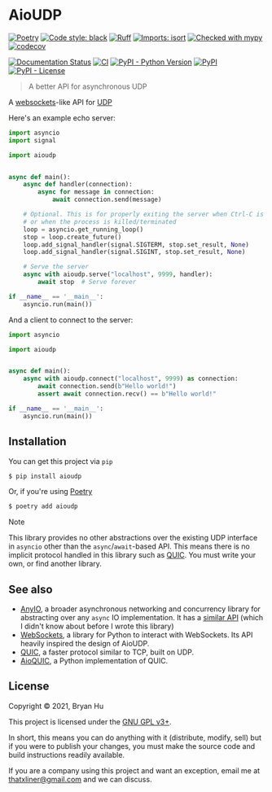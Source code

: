 # AioUDP

[![Poetry](https://img.shields.io/endpoint?url=https://python-poetry.org/badge/v0.json)](https://python-poetry.org/)
[![Code style: black](https://img.shields.io/badge/code%20style-black-000000.svg)](https://github.com/psf/black)
[![Ruff](https://img.shields.io/endpoint?url=https://raw.githubusercontent.com/charliermarsh/ruff/main/assets/badge/v2.json)](https://github.com/astral-sh/ruff)
[![Imports: isort](https://img.shields.io/badge/%20imports-isort-%231674b1?style=flat&labelColor=ef8336)](https://pycqa.github.io/isort/)
[![Checked with mypy](http://www.mypy-lang.org/static/mypy_badge.svg)](http://mypy-lang.org/)
[![codecov](https://codecov.io/gh/ThatXliner/aioudp/branch/main/graph/badge.svg)](https://codecov.io/gh/ThatXliner/aioudp)

[![Documentation Status](https://readthedocs.org/projects/aioudp/badge/?version=latest)](https://aioudp.readthedocs.io/en/latest/?badge=latest)
[![CI](https://github.com/ThatXliner/aioudp/actions/workflows/ci.yml/badge.svg?branch=main)](https://github.com/ThatXliner/aioudp/actions/workflows/ci.yml)
[![PyPI - Python Version](https://img.shields.io/pypi/pyversions/aioudp)](https://pypi.org/project/aioudp)
[![PyPI](https://img.shields.io/pypi/v/aioudp)](https://pypi.org/project/aioudp)
[![PyPI - License](https://img.shields.io/pypi/l/aioudp)](#license)

> A better API for asynchronous UDP

A [websockets](https://websockets.readthedocs.io/en/stable/index.html)-like API for [UDP](https://en.wikipedia.org/wiki/User_Datagram_Protocol)

Here's an example echo server:

```py
import asyncio
import signal

import aioudp


async def main():
    async def handler(connection):
        async for message in connection:
            await connection.send(message)

    # Optional. This is for properly exiting the server when Ctrl-C is pressed
    # or when the process is killed/terminated
    loop = asyncio.get_running_loop()
    stop = loop.create_future()
    loop.add_signal_handler(signal.SIGTERM, stop.set_result, None)
    loop.add_signal_handler(signal.SIGINT, stop.set_result, None)

    # Serve the server
    async with aioudp.serve("localhost", 9999, handler):
        await stop  # Serve forever

if __name__ == '__main__':
    asyncio.run(main())
```

And a client to connect to the server:

```py
import asyncio

import aioudp


async def main():
    async with aioudp.connect("localhost", 9999) as connection:
        await connection.send(b"Hello world!")
        assert await connection.recv() == b"Hello world!"

if __name__ == '__main__':
    asyncio.run(main())
```

## Installation

You can get this project via `pip`

```bash
$ pip install aioudp
```


Or, if you're using [Poetry](https://python-poetry.org)

```bash
$ poetry add aioudp
```

> [!NOTE]
> This library provides no other abstractions over the existing UDP interface in `asyncio` other than the `async`/`await`-based API. This means there is no implicit protocol handled in this library such as [QUIC](https://en.wikipedia.org/wiki/QUIC). You must write your own, or find another library.

## See also

- [AnyIO](https://anyio.readthedocs.io/en/stable/index.html), a broader asynchronous networking and concurrency library for abstracting over any `async` IO implementation. It has a [similar API](https://anyio.readthedocs.io/en/stable/networking.html#working-with-udp-sockets) (which I didn't know about before I wrote this library)
- [WebSockets](https://websockets.readthedocs.io/en/stable/), a library for Python to interact with WebSockets. Its API heavily inspired the design of AioUDP.
- [QUIC](https://en.wikipedia.org/wiki/QUIC), a faster protocol similar to TCP, built on UDP.
- [AioQUIC](https://github.com/aiortc/aioquic), a Python implementation of QUIC.

## License

Copyright © 2021, Bryan Hu

This project is licensed under the [GNU GPL v3+](https://github.com/ThatXliner/aioudp/blob/main/LICENSE.txt).

In short, this means you can do anything with it (distribute, modify, sell) but if you were to publish your changes, you must make the source code and build instructions readily available.

If you are a company using this project and want an exception, email me at [thatxliner@gmail.com](mailto:thatxliner@gmail.com) and we can discuss.
